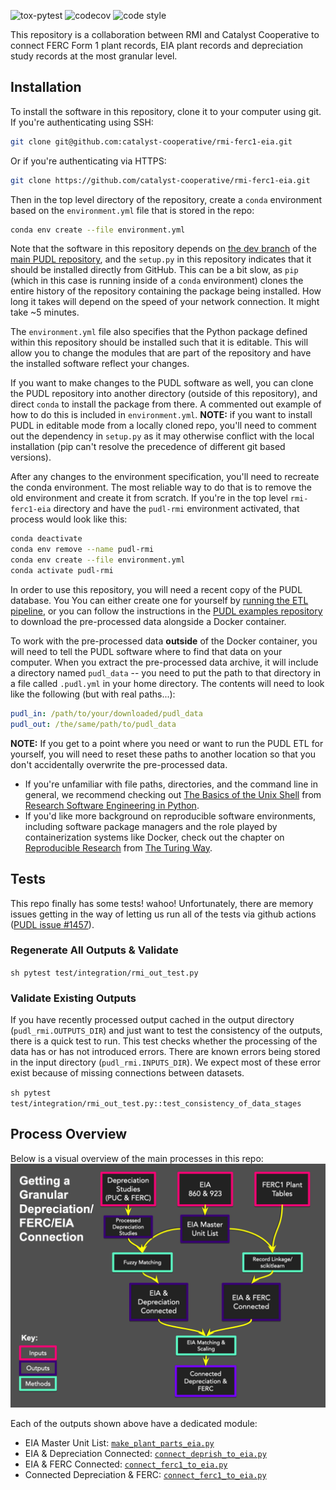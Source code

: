 ![tox-pytest](https://github.com/catalyst-cooperative/rmi-ferc1-eia/actions/workflows/tox-pytest.yml/badge.svg)
![codecov](https://img.shields.io/codecov/c/github/catalyst-cooperative/rmi-ferc1-eia)
![code style](https://img.shields.io/badge/code%20style-black-000000.svg)

This repository is a collaboration between RMI and Catalyst Cooperative to connect FERC
Form 1 plant records, EIA plant records and depreciation study records at the most
granular level.

## Installation

To install the software in this repository, clone it to your computer using git. If
you're authenticating using SSH:

```sh
git clone git@github.com:catalyst-cooperative/rmi-ferc1-eia.git
```

Or if you're authenticating via HTTPS:

```sh
git clone https://github.com/catalyst-cooperative/rmi-ferc1-eia.git
```

Then in the top level directory of the repository, create a `conda` environment based on
the `environment.yml` file that is stored in the repo:

```sh
conda env create --file environment.yml
```

Note that the software in this repository depends on [the dev
branch](https://github.com/catalyst-cooperative/pudl/tree/dev) of the [main PUDL
repository](https://github.com/catalyst-cooperative/pudl), and the `setup.py` in this
repository indicates that it should be installed directly from GitHub. This can be a bit
slow, as `pip` (which in this case is running inside of a `conda` environment) clones
the entire history of the repository containing the package being installed. How long it
takes will depend on the speed of your network connection. It might take ~5 minutes.

The `environment.yml` file also specifies that the Python package defined within this
repository should be installed such that it is editable.  This will allow you to change
the modules that are part of the repository and have the installed software reflect your
changes.

If you want to make changes to the PUDL software as well, you can clone the PUDL
repository into another directory (outside of this repository), and direct `conda` to
install the package from there. A commented out example of how to do this is included
in `environment.yml`. **NOTE:** if you want to install PUDL in editable mode from a
locally cloned repo, you'll need to comment out the dependency in `setup.py` as it may
otherwise conflict with the local installation (pip can't resolve the precedence of
different git based versions).

After any changes to the environment specification, you'll need to recreate the conda
environment. The most reliable way to do that is to remove the old environment and
create it from scratch. If you're in the top level `rmi-ferc1-eia` directory and have
the `pudl-rmi` environment activated, that process would look like this:

```sh
conda deactivate
conda env remove --name pudl-rmi
conda env create --file environment.yml
conda activate pudl-rmi
```

In order to use this repository, you will need a recent copy of the PUDL database. You
You can either create one for yourself by [running the ETL
pipeline](https://catalystcoop-pudl.readthedocs.io/en/latest/dev/run_the_etl.html), or
you can follow the instructions in the [PUDL examples
repository](https://github.com/catalyst-cooperative/pudl-examples) to download the
pre-processed data alongside a Docker container.

To work with the pre-processed data **outside** of the Docker container, you will need
to tell the PUDL software where to find that data on your computer. When you extract the
pre-processed data archive, it will include a directory named `pudl_data` -- you need to
put the path to that directory in a file called `.pudl.yml` in your home directory. The
contents will need to look like the following (but with real paths...):

```yml
pudl_in: /path/to/your/downloaded/pudl_data
pudl_out: /the/same/path/to/pudl_data
```

**NOTE:** If you get to a point where you need or want to run the PUDL ETL for yourself,
you will need to reset these paths to another location so that you don't accidentally
overwrite the pre-processed data.

* If you're unfamiliar with file paths, directories, and the command line in general, we
  recommend checking out
  [The Basics of the Unix Shell](https://merely-useful.tech/py-rse/bash-basics.html) from
  [Research Software Engineering in Python](https://merely-useful.tech/py-rse/index.html).
* If you'd like more background on reproducible software environments, including
  software package managers and the role played by containerization systems like
  Docker, check out the chapter on
  [Reproducible Research](https://the-turing-way.netlify.app/reproducible-research/renv.html)
  from [The Turing Way](https://the-turing-way.netlify.app/welcome.html).

## Tests

This repo finally has some tests! wahoo! Unfortunately, there are memory issues
getting in the way of letting us run all of the tests via github actions
([PUDL issue #1457](https://github.com/catalyst-cooperative/pudl/issues/1457)).

### Regenerate All Outputs & Validate

``sh
pytest test/integration/rmi_out_test.py
``

### Validate Existing Outputs

If you have recently processed output cached in the output directory
(`pudl_rmi.OUTPUTS_DIR`) and just want to test the consistency of the outputs,
there is a quick test to run. This test checks whether the processing of the
data has or has not introduced errors. There are known errors being stored in
the input directory (`pudl_rmi.INPUTS_DIR`). We expect most of these error exist
because of missing connections between datasets.

``sh
pytest test/integration/rmi_out_test.py::test_consistency_of_data_stages
``


## Process Overview

Below is a visual overview of the main processes in this repo:
![Design overview:](https://github.com/catalyst-cooperative/rmi-ferc1-eia/blob/main/rmi_design.png?raw=true)

Each of the outputs shown above have a dedicated module:

* EIA Master Unit List: [`make_plant_parts_eia.py`](https://github.com/catalyst-cooperative/rmi-ferc1-eia/blob/master/make_plant_parts_eia.py)
* EIA & Depreciation Connected: [`connect_deprish_to_eia.py`](https://github.com/catalyst-cooperative/rmi-ferc1-eia/blob/master/connect_deprish_to_eia.py)
* EIA & FERC Connected: [`connect_ferc1_to_eia.py`](https://github.com/catalyst-cooperative/rmi-ferc1-eia/blob/master/connect_ferc1_to_eia.py)
* Connected Depreciation & FERC: [`connect_ferc1_to_eia.py`](https://github.com/catalyst-cooperative/rmi-ferc1-eia/blob/master/connect_ferc1_to_eia.py)
